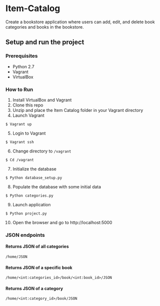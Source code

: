 # Item-Catalog
Create a bookstore application where users can add, edit, and delete book categories and books in the bookstore.
## Setup and run the project
### Prerequisites
* Python 2.7
* Vagrant
* VirtualBox

### How to Run
1. Install VirtualBox and Vagrant
2. Clone this repo
3. Unzip and place the Item Catalog folder in your Vagrant directory
4. Launch Vagrant
```
$ Vagrant up 
```
5. Login to Vagrant
```
$ Vagrant ssh
```
6. Change directory to `/vagrant`
```
$ Cd /vagrant
```
7. Initialize the database
```
$ Python database_setup.py
```
8. Populate the database with some initial data
```
$ Python categories.py
```
9. Launch application
```
$ Python project.py
```
10. Open the browser and go to http://localhost:5000

### JSON endpoints
#### Returns JSON of all categories

```
/home/JSON
```
#### Returns JSON of a specific book

```
/home/<int:categories_id>/book/<int:book_id>/JSON
```
#### Returns JSON of a category

```
/home/<int:category_id>/book/JSON
```
